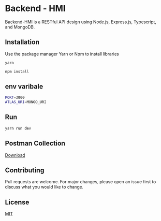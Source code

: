 # Backend - HMI

Backend-HMI is a RESTful API design using Node.js, Express.js, Typescript, and MongoDB.

## Installation

Use the package manager Yarn or Npm to install libraries

```bash
yarn 
```


```bash
npm install
```

## env varibale

```bash
PORT=3000
ATLAS_URI=MONGO_URI
```

## Run

```bash
yarn run dev 
```

## Postman Collection
[Download](https://www.getpostman.com/collections/e3e58b0be9b1ebe40aa8)



## Contributing
Pull requests are welcome. For major changes, please open an issue first to discuss what you would like to change.

## License
[MIT](https://choosealicense.com/licenses/mit/)
